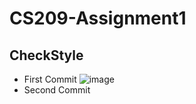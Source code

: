 # CS209-Assignment1

## CheckStyle
- First Commit
  ![image](https://user-images.githubusercontent.com/83694662/227961359-f0decf52-4bea-430a-b9db-73e7b62b2e72.png)
- Second Commit
